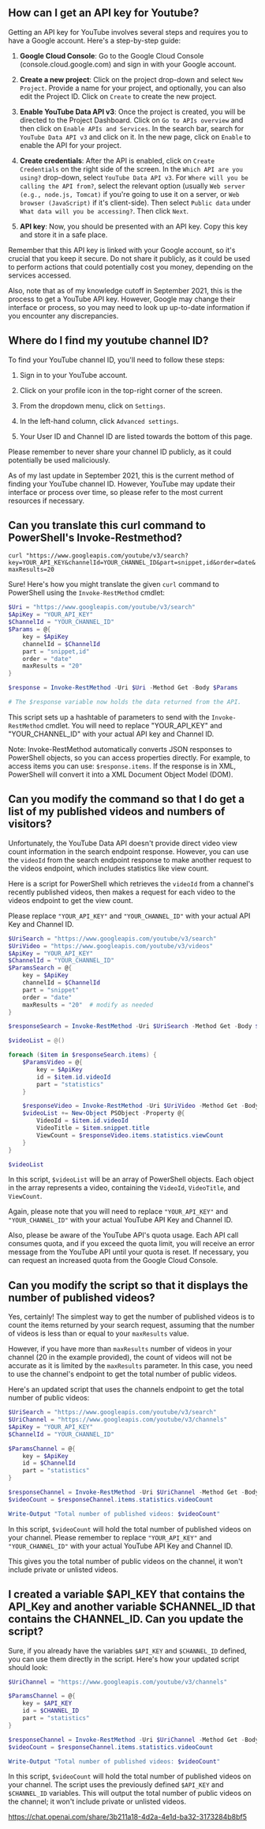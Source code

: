 ## How can I get an API key for Youtube? 

Getting an API key for YouTube involves several steps and requires you to have a Google account. Here's a step-by-step guide:

1. **Google Cloud Console**: Go to the Google Cloud Console (console.cloud.google.com) and sign in with your Google account.

2. **Create a new project**: Click on the project drop-down and select `New Project`. Provide a name for your project, and optionally, you can also edit the Project ID. Click on `Create` to create the new project.

3. **Enable YouTube Data API v3**: Once the project is created, you will be directed to the Project Dashboard. Click on `Go to APIs overview` and then click on `Enable APIs and Services`. In the search bar, search for `YouTube Data API v3` and click on it. In the new page, click on `Enable` to enable the API for your project.

4. **Create credentials**: After the API is enabled, click on `Create Credentials` on the right side of the screen. In the `Which API are you using?` drop-down, select `YouTube Data API v3`. For `Where will you be calling the API from?`, select the relevant option (usually `Web server (e.g., node.js, Tomcat)` if you're going to use it on a server, or `Web browser (JavaScript)` if it's client-side). Then select `Public data` under `What data will you be accessing?`. Then click `Next`.

5. **API key**: Now, you should be presented with an API key. Copy this key and store it in a safe place. 

Remember that this API key is linked with your Google account, so it's crucial that you keep it secure. Do not share it publicly, as it could be used to perform actions that could potentially cost you money, depending on the services accessed.

Also, note that as of my knowledge cutoff in September 2021, this is the process to get a YouTube API key. However, Google may change their interface or process, so you may need to look up up-to-date information if you encounter any discrepancies.

## Where do I find my youtube channel ID?

To find your YouTube channel ID, you'll need to follow these steps:

1. Sign in to your YouTube account.

2. Click on your profile icon in the top-right corner of the screen.

3. From the dropdown menu, click on `Settings`.

4. In the left-hand column, click `Advanced settings`.

5. Your User ID and Channel ID are listed towards the bottom of this page.

Please remember to never share your channel ID publicly, as it could potentially be used maliciously.

As of my last update in September 2021, this is the current method of finding your YouTube channel ID. However, YouTube may update their interface or process over time, so please refer to the most current resources if necessary.



## Can you translate this curl command to PowerShell's Invoke-Restmethod?

`curl "https://www.googleapis.com/youtube/v3/search?key=YOUR_API_KEY&channelId=YOUR_CHANNEL_ID&part=snippet,id&order=date&maxResults=20`



Sure! Here's how you might translate the given `curl` command to PowerShell using the `Invoke-RestMethod` cmdlet:

```powershell
$Uri = "https://www.googleapis.com/youtube/v3/search"
$ApiKey = "YOUR_API_KEY"
$ChannelId = "YOUR_CHANNEL_ID"
$Params = @{
    key = $ApiKey
    channelId = $ChannelId
    part = "snippet,id"
    order = "date"
    maxResults = "20"
}

$response = Invoke-RestMethod -Uri $Uri -Method Get -Body $Params

# The $response variable now holds the data returned from the API.
```

This script sets up a hashtable of parameters to send with the `Invoke-RestMethod` cmdlet. You will need to replace "YOUR_API_KEY" and "YOUR_CHANNEL_ID" with your actual API key and Channel ID.

Note: Invoke-RestMethod automatically converts JSON responses to PowerShell objects, so you can access properties directly. For example, to access items you can use: `$response.items`. If the response is in XML, PowerShell will convert it into a XML Document Object Model (DOM).



## Can you modify the command so that I do get a list of my published videos and numbers of visitors?

Unfortunately, the YouTube Data API doesn't provide direct video view count information in the search endpoint response. However, you can use the `videoId` from the search endpoint response to make another request to the videos endpoint, which includes statistics like view count.

Here is a script for PowerShell which retrieves the `videoId` from a channel's recently published videos, then makes a request for each video to the videos endpoint to get the view count.

Please replace `"YOUR_API_KEY"` and `"YOUR_CHANNEL_ID"` with your actual API Key and Channel ID.

```powershell
$UriSearch = "https://www.googleapis.com/youtube/v3/search"
$UriVideo = "https://www.googleapis.com/youtube/v3/videos"
$ApiKey = "YOUR_API_KEY"
$ChannelId = "YOUR_CHANNEL_ID"
$ParamsSearch = @{
    key = $ApiKey
    channelId = $ChannelId
    part = "snippet"
    order = "date"
    maxResults = "20"  # modify as needed
}

$responseSearch = Invoke-RestMethod -Uri $UriSearch -Method Get -Body $ParamsSearch

$videoList = @() 

foreach ($item in $responseSearch.items) {
    $ParamsVideo = @{
        key = $ApiKey
        id = $item.id.videoId
        part = "statistics"
    }

    $responseVideo = Invoke-RestMethod -Uri $UriVideo -Method Get -Body $ParamsVideo
    $videoList += New-Object PSObject -Property @{
        VideoId = $item.id.videoId
        VideoTitle = $item.snippet.title
        ViewCount = $responseVideo.items.statistics.viewCount
    }
}

$videoList
```

In this script, `$videoList` will be an array of PowerShell objects. Each object in the array represents a video, containing the `VideoId`, `VideoTitle`, and `ViewCount`.

Again, please note that you will need to replace `"YOUR_API_KEY"` and `"YOUR_CHANNEL_ID"` with your actual YouTube API Key and Channel ID.

Also, please be aware of the YouTube API's quota usage. Each API call consumes quota, and if you exceed the quota limit, you will receive an error message from the YouTube API until your quota is reset. If necessary, you can request an increased quota from the Google Cloud Console.

## Can you modify the script so that it displays the number of published videos?

Yes, certainly! The simplest way to get the number of published videos is to count the items returned by your search request, assuming that the number of videos is less than or equal to your `maxResults` value. 

However, if you have more than `maxResults` number of videos in your channel (20 in the example provided), the count of videos will not be accurate as it is limited by the `maxResults` parameter. In this case, you need to use the channel's endpoint to get the total number of public videos.

Here's an updated script that uses the channels endpoint to get the total number of public videos:

```powershell
$UriSearch = "https://www.googleapis.com/youtube/v3/search"
$UriChannel = "https://www.googleapis.com/youtube/v3/channels"
$ApiKey = "YOUR_API_KEY"
$ChannelId = "YOUR_CHANNEL_ID"

$ParamsChannel = @{
    key = $ApiKey
    id = $ChannelId
    part = "statistics"
}

$responseChannel = Invoke-RestMethod -Uri $UriChannel -Method Get -Body $ParamsChannel
$videoCount = $responseChannel.items.statistics.videoCount

Write-Output "Total number of published videos: $videoCount"
```

In this script, `$videoCount` will hold the total number of published videos on your channel. Please remember to replace `"YOUR_API_KEY"` and `"YOUR_CHANNEL_ID"` with your actual YouTube API Key and Channel ID. 

This gives you the total number of public videos on the channel, it won't include private or unlisted videos.



## I created a variable $API_KEY that contains the API_Key and another variable $CHANNEL_ID that contains the CHANNEL_ID. Can you update the script?

Sure, if you already have the variables `$API_KEY` and `$CHANNEL_ID` defined, you can use them directly in the script. Here's how your updated script should look:

```powershell
$UriChannel = "https://www.googleapis.com/youtube/v3/channels"

$ParamsChannel = @{
    key = $API_KEY
    id = $CHANNEL_ID
    part = "statistics"
}

$responseChannel = Invoke-RestMethod -Uri $UriChannel -Method Get -Body $ParamsChannel
$videoCount = $responseChannel.items.statistics.videoCount

Write-Output "Total number of published videos: $videoCount"
```

In this script, `$videoCount` will hold the total number of published videos on your channel. The script uses the previously defined `$API_KEY` and `$CHANNEL_ID` variables. This will output the total number of public videos on the channel; it won't include private or unlisted videos.

https://chat.openai.com/share/3b211a18-4d2a-4e1d-ba32-3173284b8bf5

